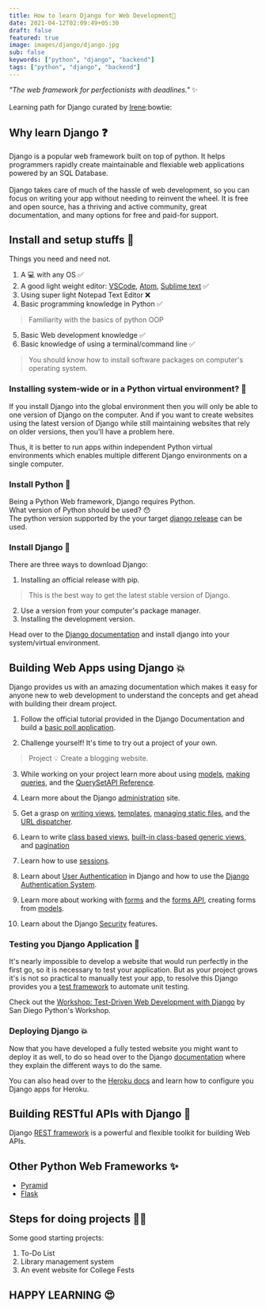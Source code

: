 ```yaml
---
title: How to learn Django for Web Development🐍
date: 2021-04-12T02:09:49+05:30
draft: false
featured: true
image: images/django/django.jpg
sub: false
keywords: ["python", "django", "backend"]
tags: ["python", "django", "backend"]
---
```


<i> "The web framework for perfectionists with deadlines." </i> :sparkles:
<br><br>
Learning path for Django curated by [Irene](https://github.com/irenekurien/):bowtie:

## Why learn Django :question:
Django is a popular web framework built on top of python. It helps programmers rapidly create maintainable and flexiable web applications powered by an SQL Database. <br>
<br>
Django takes care of much of the hassle of web development, so you can focus on writing your app without needing to reinvent the wheel. It is free and open source, has a thriving and active community, great documentation, and many options for free and paid-for support.

## Install and setup stuffs :construction:

Things you need and need not.

1. A :computer: with any OS :white_check_mark:
2. A good light weight editor: [VSCode](https://code.visualstudio.com/), [Atom](https://atom.io/), [Sublime text](https://www.sublimetext.com/) :white_check_mark:
3. Using super light Notepad Text Editor :x:
4. Basic programming knowledge in Python :white_check_mark:
> Familiarity with the basics of python OOP
5. Basic Web development knowledge :white_check_mark:
6. Basic knowledge of using a terminal/command line :white_check_mark:
> You should know how to install software packages on computer's operating system.

### Installing system-wide or in a Python virtual environment? :thinking:

If you install Django into the global environment then you will only be able to one version of Django on the computer. And if you want to create websites using the latest version of Django while still maintaining websites that rely on older versions, then you'll have a problem here.

Thus, it is better to run apps within independent Python virtual environments which enables multiple different Django environments on a single computer.

### Install Python :star2:

Being a Python Web framework, Django requires Python.
<br>
What version of Python should be used? :hushed:
<br>
The python version supported by the your target [django release](https://docs.djangoproject.com/en/3.1/faq/install/#faq-python-version-support) can be used.

### Install Django :star2:

There are three ways to download Django:
1. Installing an official release with pip.
> This is the best way to get the latest stable version of Django.
2. Use a version from your computer's package manager.
3. Installing the development version.

Head over to the [Django documentation](https://docs.djangoproject.com/en/3.1/topics/install/#installing-official-release) and install django into your system/virtual environment.

## Building Web Apps using Django :boom:

Django provides us with an amazing documentation which makes it easy for anyone new to web development to understand the concepts and get ahead with building their dream project.

1.  Follow the official tutorial provided in the Django Documentation and build a  [basic poll application](https://docs.djangoproject.com/en/3.1/intro/tutorial01/).

2. Challenge yourself! It's time to try out a project of your own.

> Project :bulb: Create a blogging website.

3. While working on your project learn more about using [models](https://docs.djangoproject.com/en/3.1/topics/db/models/), [making queries](https://docs.djangoproject.com/en/3.1/topics/db/queries/), and the [QuerySetAPI Reference](https://docs.djangoproject.com/en/3.1/ref/models/querysets/).

4. Learn more about the Django [administration](https://docs.djangoproject.com/en/3.1/ref/contrib/admin/) site.

5. Get a grasp on [writing views](https://docs.djangoproject.com/en/3.1/topics/http/views/), [templates](https://docs.djangoproject.com/en/3.1/topics/templates/), [managing static files](https://docs.djangoproject.com/en/3.1/howto/static-files/), and the [URL dispatcher](https://docs.djangoproject.com/en/3.1/topics/http/urls/).

6. Learn to write [class based views](https://docs.djangoproject.com/en/3.1/topics/class-based-views/intro/), [built-in class-based generic views](https://docs.djangoproject.com/en/3.1/topics/class-based-views/generic-display/#built-in-class-based-generic-views), and [pagination](https://docs.djangoproject.com/en/3.1/topics/pagination/)

7. Learn how to use [sessions](https://docs.djangoproject.com/en/3.1/topics/http/sessions/).

8. Learn about [User Authentication](https://docs.djangoproject.com/en/3.1/topics/auth/) in Django and how to use the [Django Authentication System](https://docs.djangoproject.com/en/3.1/topics/auth/default/).

9. Learn more about working with [forms](https://docs.djangoproject.com/en/3.1/topics/forms/) and the [forms API](https://docs.djangoproject.com/en/3.1/ref/forms/api/), creating forms from [models](https://docs.djangoproject.com/en/3.1/topics/forms/modelforms/).

10. Learn about the Django [Security](https://docs.djangoproject.com/en/3.1/topics/security/) features.

### Testing you Django Application :running:

It's nearly impossible to develop a website that would run perfectly in the first go, so it is necessary to test your application. But as your project grows it's is not so practical to manually test your app, to resolve this Django provides you a [test framework](https://docs.djangoproject.com/en/3.1/topics/testing/overview/) to automate unit testing.

Check out the [Workshop: Test-Driven Web Development with Django](https://test-driven-django-development.readthedocs.io/en/latest/index.html) by San Diego Python's Workshop.

### Deploying Django :boom:

Now that you have developed a fully tested website you might want to deploy it as well, to do so head over to the Django [documentation](https://docs.djangoproject.com/en/3.1/howto/deployment/) where they explain the different ways to do the same.

You can also head over to the [Heroku docs](https://devcenter.heroku.com/articles/django-app-configuration) and learn how to configure you Django apps for Heroku.

## Building RESTful APIs with Django :muscle:

Django [REST framework](https://www.django-rest-framework.org/) is a powerful and flexible toolkit for building Web APIs.

## Other Python Web Frameworks :sparkles:

* [Pyramid](https://trypyramid.com/)
* [Flask](https://flask.palletsprojects.com/en/1.1.x/)

## Steps for doing projects :woman_technologist:

Some good starting projects:

1. To-Do List
2. Library management system
3. An event website for College Fests

## HAPPY LEARNING :heart_eyes:
